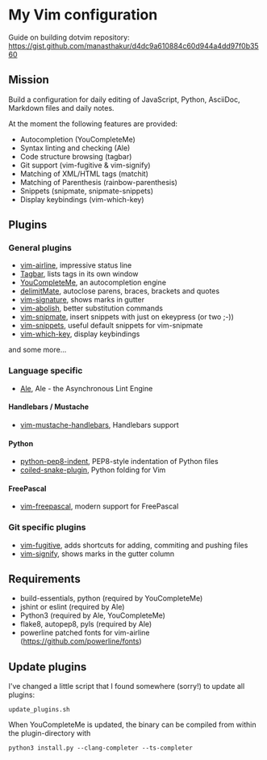# My Vim configuration

Guide on building dotvim repository: <https://gist.github.com/manasthakur/d4dc9a610884c60d944a4dd97f0b3560>

## Mission

Build a configuration for daily editing of JavaScript, Python, AsciiDoc,
Markdown files and daily notes.

At the moment the following features are provided:

- Autocompletion (YouCompleteMe)
- Syntax linting and checking (Ale)
- Code structure browsing (tagbar)
- Git support (vim-fugitive & vim-signify)
- Matching of XML/HTML tags (matchit)
- Matching of Parenthesis (rainbow-parenthesis)
- Snippets (snipmate, snipmate-snippets)
- Display keybindings (vim-which-key)

## Plugins

### General plugins

- [vim-airline](https://github.com/vim-airline/vim-airline), impressive status
  line
- [Tagbar](https://github.com/majutsushi/tagbar), lists tags in its own window
- [YouCompleteMe](https://github.com/Valloric/YouCompleteMe), an autocompletion
  engine
- [delimitMate](https://github.com/Raimondi/delimitMate), autoclose parens,
  braces, brackets and quotes
- [vim-signature](https://github.com/kshenoy/vim-signature), shows marks in
  gutter
- [vim-abolish](https://github.com/tpope/tpope-vim-abolish.git), better
  substitution commands
- [vim-snipmate](https://github.com/garbas/vim-snipmate), insert snippets with
  just on ekeypress (or two ;-))
- [vim-snippets](https://github.com/honza/vim-snippets), useful default snippets
  for vim-snipmate
- [vim-which-key](https://github.com/liuchengxu/vim-which-key), display
  keybindings

and some more...

### Language specific

- [Ale](https://github.com/w0rp/ale), Ale - the Asynchronous Lint Engine

#### Handlebars / Mustache

- [vim-mustache-handlebars](https://github.com/mustache/vim-mustache-handlebars),
  Handlebars support

#### Python

- [python-pep8-indent](https://github.com/Vimjas/vim-python-pep8-indent),
  PEP8-style indentation of Python files
- [coiled-snake-plugin](https://github.com/kalekundert/vim-coiled-snake), Python
  folding for Vim

#### FreePascal

- [vim-freepascal](https://github.com/boeckmann/vim-freepascal), modern support
  for FreePascal

### Git specific plugins

- [vim-fugitive](https://github.com/tpope/vim-fugitive), adds shortcuts for
  adding, commiting and pushing files
- [vim-signify](https://github.com/mhinz/vim-signify), shows marks in the
  gutter column

## Requirements

- build-essentials, python (required by YouCompleteMe)
- jshint or eslint (required by Ale)
- Python3 (required by Ale, YouCompleteMe)
- flake8, autopep8, pyls (required by Ale)
- powerline patched fonts for vim-airline (<https://github.com/powerline/fonts>)

## Update plugins

I've changed a little script that I found somewhere (sorry!) to update all
plugins:

```
update_plugins.sh
```

When YouCompleteMe is updated, the binary can be compiled from within the
plugin-directory with

```
python3 install.py --clang-completer --ts-completer
```

